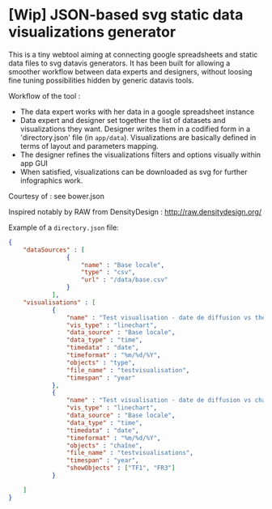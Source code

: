[Wip] JSON-based svg static data visualizations generator
=============

This is a tiny webtool aiming at connecting google spreadsheets and static data files to svg datavis generators.
It has been built for allowing a smoother workflow between data experts and designers, without loosing fine tuning possibilities hidden by generic datavis tools. 

Workflow of the tool : 

* The data expert works with her data in a google spreadsheet instance
* Data expert and designer set together the list of datasets and visualizations they want. Designer writes them in a codified form in a 'directory.json' file (in `app/data`). Visualizations are basically defined in terms of layout and parameters mapping.
* The designer refines the visualizations filters and options visually within app GUI
* When satisfied, visualizations can be downloaded as svg for further infographics work.

Courtesy of : see bower.json

Inspired notably by RAW from DensityDesign : http://raw.densitydesign.org/


Example of a `directory.json` file:

```json
{
	"dataSources" : [
				{
					"name" : "Base locale",
					"type" : "csv",
					"url" : "/data/base.csv"
				}
			],
	"visualisations" : [
			{
				"name" : "Test visualisation - date de diffusion vs thématique de l'adaptation",
				"vis_type" : "linechart",
				"data_source" : "Base locale",
				"data_type" : "time",
				"timedata" : "date",
				"timeformat" : "%m/%d/%Y",
				"objects" : "type",
				"file_name" : "testvisualisation",
				"timespan" : "year"
			},
			{
				"name" : "Test visualisation - date de diffusion vs chaîne de l'adaptation",
				"vis_type" : "linechart",
				"data_source" : "Base locale",
				"data_type" : "time",
				"timedata" : "date",
				"timeformat" : "%m/%d/%Y",
				"objects" : "chaîne",
				"file_name" : "testvisualisations",
				"timespan" : "year",
				"showObjects" : ["TF1", "FR3"]
			}

	]
}
```
